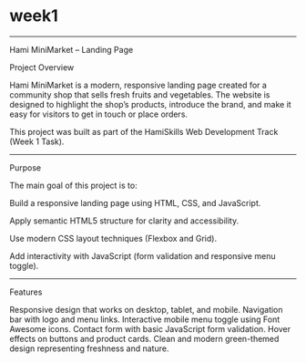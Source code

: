 # week1

---
 Hami MiniMarket – Landing Page

 Project Overview

Hami MiniMarket is a modern, responsive landing page created for a community shop that sells fresh fruits and vegetables.
The website is designed to highlight the shop’s products, introduce the brand, and make it easy for visitors to get in touch or place orders.

This project was built as part of the HamiSkills Web Development Track (Week 1 Task).


---
 Purpose

The main goal of this project is to:

Build a responsive landing page using HTML, CSS, and JavaScript.

Apply semantic HTML5 structure for clarity and accessibility.

Use modern CSS layout techniques (Flexbox and Grid).

Add interactivity with JavaScript (form validation and responsive menu toggle).



---
 Features

 Responsive design that works on desktop, tablet, and mobile.
 Navigation bar with logo and menu links.
 Interactive mobile menu toggle using Font Awesome icons.
Contact form with basic JavaScript form validation.
 Hover effects on buttons and product cards.
 Clean and modern green-themed design representing freshness and nature.


